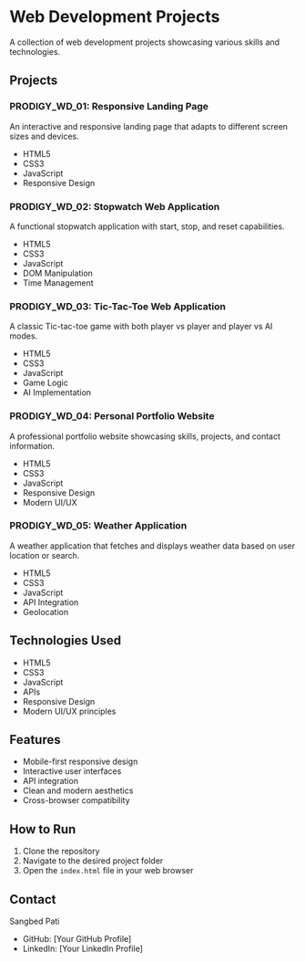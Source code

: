 # Web Development Projects

A collection of web development projects showcasing various skills and technologies.

## Projects

### PRODIGY_WD_01: Responsive Landing Page
An interactive and responsive landing page that adapts to different screen sizes and devices.
- HTML5
- CSS3
- JavaScript
- Responsive Design

### PRODIGY_WD_02: Stopwatch Web Application
A functional stopwatch application with start, stop, and reset capabilities.
- HTML5
- CSS3
- JavaScript
- DOM Manipulation
- Time Management

### PRODIGY_WD_03: Tic-Tac-Toe Web Application
A classic Tic-tac-toe game with both player vs player and player vs AI modes.
- HTML5
- CSS3
- JavaScript
- Game Logic
- AI Implementation

### PRODIGY_WD_04: Personal Portfolio Website
A professional portfolio website showcasing skills, projects, and contact information.
- HTML5
- CSS3
- JavaScript
- Responsive Design
- Modern UI/UX

### PRODIGY_WD_05: Weather Application
A weather application that fetches and displays weather data based on user location or search.
- HTML5
- CSS3
- JavaScript
- API Integration
- Geolocation

## Technologies Used
- HTML5
- CSS3
- JavaScript
- APIs
- Responsive Design
- Modern UI/UX principles

## Features
- Mobile-first responsive design
- Interactive user interfaces
- API integration
- Clean and modern aesthetics
- Cross-browser compatibility

## How to Run
1. Clone the repository
2. Navigate to the desired project folder
3. Open the `index.html` file in your web browser

## Contact
Sangbed Pati
- GitHub: [Your GitHub Profile]
- LinkedIn: [Your LinkedIn Profile]